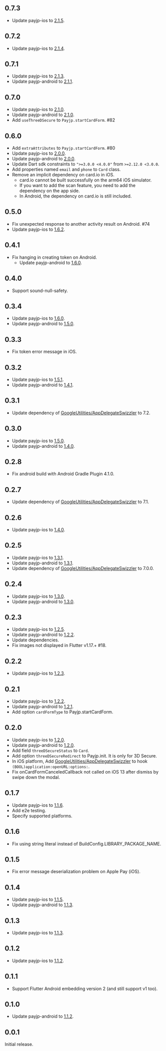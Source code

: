 ## 0.7.3

- Update payjp-ios to [2.1.5](https://github.com/payjp/payjp-ios/releases/tag/2.1.5).

## 0.7.2

- Update payjp-ios to [2.1.4](https://github.com/payjp/payjp-ios/releases/tag/2.1.4).

## 0.7.1

- Update payjp-ios to [2.1.3](https://github.com/payjp/payjp-ios/releases/tag/2.1.3).
- Update payjp-android to [2.1.1](https://github.com/payjp/payjp-android/releases/tag/2.1.1).

## 0.7.0

- Update payjp-ios to [2.1.0](https://github.com/payjp/payjp-ios/releases/tag/2.1.0).
- Update payjp-android to [2.1.0](https://github.com/payjp/payjp-android/releases/tag/2.1.0).
- Add `useThreeDSecure` to `Payjp.startCardForm`. #82

## 0.6.0

- Add `extraAttributes` to `Payjp.startCardForm`. #80
- Update payjp-ios to [2.0.0](https://github.com/payjp/payjp-ios/releases/tag/2.0.0).
- Update payjp-android to [2.0.0](https://github.com/payjp/payjp-android/releases/tag/2.0.0).
- Update Dart sdk constraints to `">=3.0.0 <4.0.0"` from `>=2.12.0 <3.0.0`.
- Add properties named `email` and `phone` to `Card` class.
- Remove an implicit dependency on card.io in iOS.
  - card.io cannot be built successfully on the arm64 iOS simulator.
  - If you want to add the scan feature, you need to add the dependency on the app side.
  - In Android, the dependency on card.io is still included.

## 0.5.0

- Fix unexpected response to another activity result on Android. #74
- Update payjp-ios to [1.6.2](https://github.com/payjp/payjp-ios/releases/tag/1.6.2).

## 0.4.1

- Fix hanging in creating token on Android.
  - Update payjp-android to [1.6.0](https://github.com/payjp/payjp-android/releases/tag/1.6.0).

## 0.4.0

- Support sound-null-safety.

## 0.3.4

- Update payjp-ios to [1.6.0](https://github.com/payjp/payjp-ios/releases/tag/1.6.0).
- Update payjp-android to [1.5.0](https://github.com/payjp/payjp-android/releases/tag/1.5.0).

## 0.3.3

- Fix token error message in iOS.

## 0.3.2

- Update payjp-ios to [1.5.1](https://github.com/payjp/payjp-ios/releases/tag/1.5.1).
- Update payjp-android to [1.4.1](https://github.com/payjp/payjp-android/releases/tag/1.4.1).

## 0.3.1

- Update dependency of [GoogleUtilities/AppDelegateSwizzler](https://github.com/firebase/firebase-ios-sdk/tree/master/GoogleUtilities/AppDelegateSwizzler) to 7.2.

## 0.3.0

- Update payjp-ios to [1.5.0](https://github.com/payjp/payjp-ios/releases/tag/1.5.0).
- Update payjp-android to [1.4.0](https://github.com/payjp/payjp-android/releases/tag/1.4.0).

## 0.2.8

- Fix android build with Android Gradle Plugin 4.1.0.

## 0.2.7

- Update dependency of [GoogleUtilities/AppDelegateSwizzler](https://github.com/firebase/firebase-ios-sdk/tree/master/GoogleUtilities/AppDelegateSwizzler) to 7.1.

## 0.2.6

- Update payjp-ios to [1.4.0](https://github.com/payjp/payjp-ios/releases/tag/1.4.0).

## 0.2.5

- Update payjp-ios to [1.3.1](https://github.com/payjp/payjp-ios/releases/tag/1.3.1).
- Update payjp-android to [1.3.1](https://github.com/payjp/payjp-android/releases/tag/1.3.1).
- Update dependency of [GoogleUtilities/AppDelegateSwizzler](https://github.com/firebase/firebase-ios-sdk/tree/master/GoogleUtilities/AppDelegateSwizzler) to 7.0.0.

## 0.2.4

- Update payjp-ios to [1.3.0](https://github.com/payjp/payjp-ios/releases/tag/1.3.0).
- Update payjp-android to [1.3.0](https://github.com/payjp/payjp-android/releases/tag/1.3.0).

## 0.2.3

- Update payjp-ios to [1.2.5](https://github.com/payjp/payjp-ios/releases/tag/1.2.5).
- Update payjp-android to [1.2.2](https://github.com/payjp/payjp-android/releases/tag/1.2.2).
- Update dependencies.
- Fix images not displayed in Flutter v1.17.+ #18.

## 0.2.2

- Update payjp-ios to [1.2.3](https://github.com/payjp/payjp-ios/releases/tag/1.2.3).

## 0.2.1

- Update payjp-ios to [1.2.2](https://github.com/payjp/payjp-ios/releases/tag/1.2.2).
- Update payjp-android to [1.2.1](https://github.com/payjp/payjp-android/releases/tag/1.2.1).
- Add option `cardFormType` to Payjp.startCardForm.

## 0.2.0

- Update payjp-ios to [1.2.0](https://github.com/payjp/payjp-ios/releases/tag/1.2.0).
- Update payjp-android to [1.2.0](https://github.com/payjp/payjp-android/releases/tag/1.2.0).
- Add field `threeDSecureStatus` to `Card`.
- Add option `threeDSecureRedirect` to Payjp.init. It is only for 3D Secure.
- In iOS platform, Add [GoogleUtilities/AppDelegateSwizzler](https://github.com/firebase/firebase-ios-sdk/tree/master/GoogleUtilities/AppDelegateSwizzler) to hook `(BOOL)application:openURL:options:`.
- Fix onCardFormCanceledCallback not called on iOS 13 after dismiss by swipe down the modal.

## 0.1.7

- Update payjp-ios to [1.1.6](https://github.com/payjp/payjp-ios/releases/tag/1.1.6).
- Add e2e testing.
- Specify supported platforms.

## 0.1.6

- Fix using string literal instead of BuildConfig.LIBRARY_PACKAGE_NAME.

## 0.1.5

- Fix error message deserialization problem on Apple Pay (iOS).

## 0.1.4

- Update payjp-ios to [1.1.5](https://github.com/payjp/payjp-ios/releases/tag/1.1.5).
- Update payjp-android to [1.1.3](https://github.com/payjp/payjp-android/releases/tag/1.1.3).

## 0.1.3

- Update payjp-ios to [1.1.3](https://github.com/payjp/payjp-ios/releases/tag/1.1.3).

## 0.1.2

- Update payjp-ios to [1.1.2](https://github.com/payjp/payjp-ios/releases/tag/1.1.2).

## 0.1.1

- Support Flutter Android embedding version 2 (and still support v1 too).

## 0.1.0

- Update payjp-android to [1.1.2](https://github.com/payjp/payjp-android/releases/tag/1.1.2).

## 0.0.1

Initial release.
